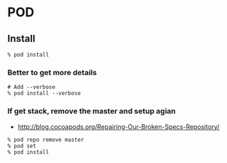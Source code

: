 # POD

## Install
```
% pod install
```

### Better to get more details

```
# Add --verbose
% pod install --verbose
```

### If get stack, remove the master and setup agian
- http://blog.cocoapods.org/Repairing-Our-Broken-Specs-Repository/
```
% pod repo remove master
% pod set
% pod install
```
